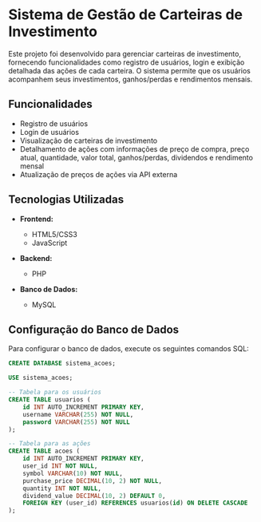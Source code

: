 # Sistema de Gestão de Carteiras de Investimento

Este projeto foi desenvolvido para gerenciar carteiras de investimento, fornecendo funcionalidades como registro de usuários, login e exibição detalhada das ações de cada carteira. O sistema permite que os usuários acompanhem seus investimentos, ganhos/perdas e rendimentos mensais.

## Funcionalidades

- Registro de usuários
- Login de usuários
- Visualização de carteiras de investimento
- Detalhamento de ações com informações de preço de compra, preço atual, quantidade, valor total, ganhos/perdas, dividendos e rendimento mensal
- Atualização de preços de ações via API externa

## Tecnologias Utilizadas

- **Frontend:**
  - HTML5/CSS3
  - JavaScript

- **Backend:**
  - PHP

- **Banco de Dados:**
  - MySQL

## Configuração do Banco de Dados

Para configurar o banco de dados, execute os seguintes comandos SQL:

```sql
CREATE DATABASE sistema_acoes;

USE sistema_acoes;

-- Tabela para os usuários
CREATE TABLE usuarios (
    id INT AUTO_INCREMENT PRIMARY KEY,
    username VARCHAR(255) NOT NULL,
    password VARCHAR(255) NOT NULL
);

-- Tabela para as ações
CREATE TABLE acoes (
    id INT AUTO_INCREMENT PRIMARY KEY,
    user_id INT NOT NULL,
    symbol VARCHAR(10) NOT NULL,
    purchase_price DECIMAL(10, 2) NOT NULL,
    quantity INT NOT NULL,
    dividend_value DECIMAL(10, 2) DEFAULT 0,
    FOREIGN KEY (user_id) REFERENCES usuarios(id) ON DELETE CASCADE
);
